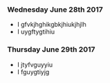 ### Wednesday June 28th 2017

- I gfvkjhghikgbkjhiukjhjlh
- I uygftygtihiu

### Thursday June 29th 2017

- I jtyfvguyyiu
- I fguygtiyjg